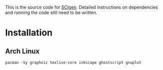 This is the source code for
[SCIgen](http://pdos.csail.mit.edu/scigen).  Detailed instructions on
dependencies and running the code still need to be written.


# Installation

## Arch Linux

`pacman -Sy graphviz texlive-core inkscape ghostscript gnuplot`

